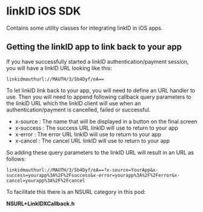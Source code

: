 linkID iOS SDK
==============

Contains some utility classes for integrating linkID in iOS apps.

## Getting the linkID app to link back to your app

If you have successfully started a linkID authentication/payment session, you will have a linkID URL looking like this:

```
linkidmauthurl://MAUTH/3/Sb4Dyf/eA==
```

To let linkID link back to your app, you will need to define an URL handler to use.
Then you will need to append following callback query parameters to the linkID URL which the linkID client will use when an authentication/payment is cancelled, failed or successful.

* x-source		: The name that will be displayed in a button on the final screen 
* x-success		: The success URL linkID will use to return to your app
* x-error		: The error URL linkID will use to return to your app
* x-cancel		: The cancel URL linkID will use to return to your app

So adding these query parameters to the linkID URL will result in an URL as follows:

```
linkidmauthurl://MAUTH/3/Sb4Dyf/eA==?x-source=YourApp&x-success=yourapp%3A%2F%2Fsuccess&x-error=yourapp%3A%2F%2Ferror&x-cancel=yourapp%3A%2F%2Fcancel

```

To facilitate this there is an NSURL category in this pod:

**NSURL+LinkIDXCallback.h**